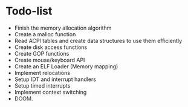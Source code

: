 # Todo-list
- Finish the memory allocation algorithm
- Create a malloc function
- Read ACPI tables and create data structures to use them efficiently
- Create disk access functions
- Create GOP functions
- Create mouse/keyboard API
- Create an ELF Loader (Memory mapping)
- Implement relocations
- Setup IDT and interrupt handlers
- Setup timed interrupts
- Implement context switching
- DOOM.